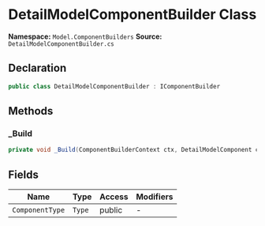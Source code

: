 # DetailModelComponentBuilder Class

**Namespace:** `Model.ComponentBuilders`
**Source:** `DetailModelComponentBuilder.cs`

## Declaration

```csharp
public class DetailModelComponentBuilder : IComponentBuilder
```

## Methods

### _Build

```csharp
private void _Build(ComponentBuilderContext ctx, DetailModelComponent component)
```

## Fields

| Name | Type | Access | Modifiers |
|------|------|--------|-----------|
| `ComponentType` | `Type` | public | - |

